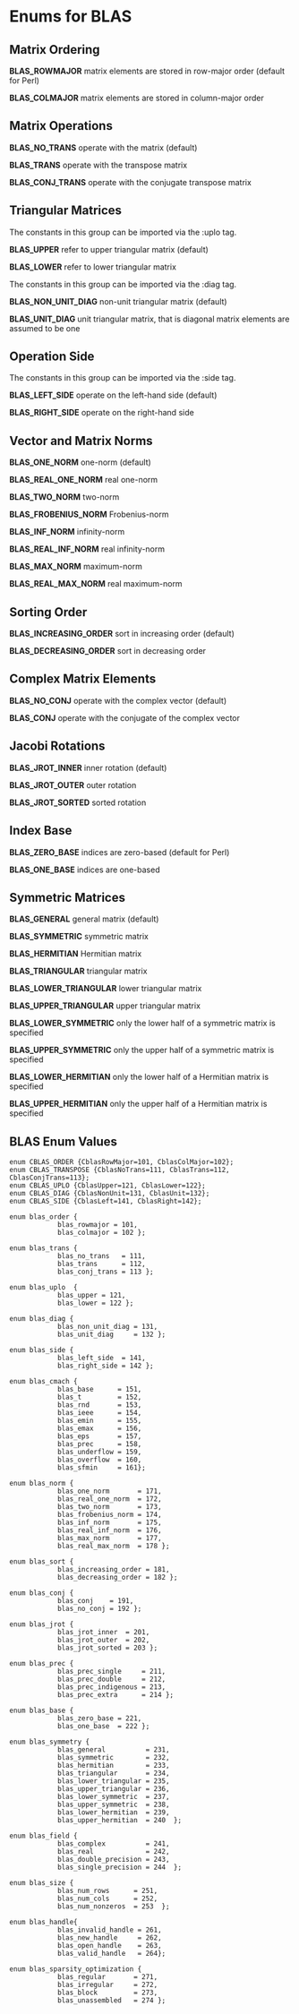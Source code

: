 # Enums for BLAS

## Matrix Ordering

**BLAS_ROWMAJOR**
matrix elements are stored in row-major order (default for Perl)

**BLAS_COLMAJOR**
matrix elements are stored in column-major order

## Matrix Operations

**BLAS_NO_TRANS**
operate with the matrix (default)

**BLAS_TRANS**
operate with the transpose matrix

**BLAS_CONJ_TRANS**
operate with the conjugate transpose matrix

## Triangular Matrices
The constants in this group can be imported via the :uplo tag.

**BLAS_UPPER**
refer to upper triangular matrix (default)

**BLAS_LOWER**
refer to lower triangular matrix

The constants in this group can be imported via the :diag tag.

**BLAS_NON_UNIT_DIAG**
non-unit triangular matrix (default)

**BLAS_UNIT_DIAG**
unit triangular matrix, that is diagonal matrix elements are assumed to be one

## Operation Side
The constants in this group can be imported via the :side tag.

**BLAS_LEFT_SIDE**
operate on the left-hand side (default)

**BLAS_RIGHT_SIDE**
operate on the right-hand side

## Vector and Matrix Norms

**BLAS_ONE_NORM**
one-norm (default)

**BLAS_REAL_ONE_NORM**
real one-norm

**BLAS_TWO_NORM**
two-norm

**BLAS_FROBENIUS_NORM**
Frobenius-norm

**BLAS_INF_NORM**
infinity-norm

**BLAS_REAL_INF_NORM**
real infinity-norm

**BLAS_MAX_NORM**
maximum-norm

**BLAS_REAL_MAX_NORM**
real maximum-norm

## Sorting Order

**BLAS_INCREASING_ORDER**
sort in increasing order (default)

**BLAS_DECREASING_ORDER**
sort in decreasing order

## Complex Matrix Elements

**BLAS_NO_CONJ**
operate with the complex vector (default)

**BLAS_CONJ**
operate with the conjugate of the complex vector

## Jacobi Rotations

**BLAS_JROT_INNER**
inner rotation (default)

**BLAS_JROT_OUTER**
outer rotation

**BLAS_JROT_SORTED**
sorted rotation

## Index Base

**BLAS_ZERO_BASE**
indices are zero-based (default for Perl)

**BLAS_ONE_BASE**
indices are one-based

## Symmetric Matrices

**BLAS_GENERAL**
general matrix (default)

**BLAS_SYMMETRIC**
symmetric matrix

**BLAS_HERMITIAN**
Hermitian matrix

**BLAS_TRIANGULAR**
triangular matrix

**BLAS_LOWER_TRIANGULAR**
lower triangular matrix

**BLAS_UPPER_TRIANGULAR**
upper triangular matrix

**BLAS_LOWER_SYMMETRIC**
only the lower half of a symmetric matrix is specified

**BLAS_UPPER_SYMMETRIC**
only the upper half of a symmetric matrix is specified

**BLAS_LOWER_HERMITIAN**
only the lower half of a Hermitian matrix is specified

**BLAS_UPPER_HERMITIAN**
only the upper half of a Hermitian matrix is specified

## BLAS Enum Values

```
enum CBLAS_ORDER {CblasRowMajor=101, CblasColMajor=102};
enum CBLAS_TRANSPOSE {CblasNoTrans=111, CblasTrans=112, CblasConjTrans=113};
enum CBLAS_UPLO {CblasUpper=121, CblasLower=122};
enum CBLAS_DIAG {CblasNonUnit=131, CblasUnit=132};
enum CBLAS_SIDE {CblasLeft=141, CblasRight=142};

enum blas_order {
            blas_rowmajor = 101,
            blas_colmajor = 102 };

enum blas_trans {
            blas_no_trans   = 111,
            blas_trans      = 112,
            blas_conj_trans = 113 };

enum blas_uplo  {
            blas_upper = 121,
            blas_lower = 122 };

enum blas_diag {
            blas_non_unit_diag = 131,
            blas_unit_diag     = 132 };

enum blas_side {
            blas_left_side  = 141,
            blas_right_side = 142 };

enum blas_cmach {
            blas_base      = 151,
            blas_t         = 152,
            blas_rnd       = 153,
            blas_ieee      = 154,
            blas_emin      = 155,
            blas_emax      = 156,
            blas_eps       = 157,
            blas_prec      = 158,
            blas_underflow = 159,
            blas_overflow  = 160,
            blas_sfmin     = 161};

enum blas_norm {
            blas_one_norm       = 171,
            blas_real_one_norm  = 172,
            blas_two_norm       = 173,
            blas_frobenius_norm = 174,
            blas_inf_norm       = 175,
            blas_real_inf_norm  = 176,
            blas_max_norm       = 177,
            blas_real_max_norm  = 178 };

enum blas_sort {
            blas_increasing_order = 181,
            blas_decreasing_order = 182 };

enum blas_conj {
            blas_conj    = 191,
            blas_no_conj = 192 };

enum blas_jrot {
            blas_jrot_inner  = 201,
            blas_jrot_outer  = 202,
            blas_jrot_sorted = 203 };

enum blas_prec {
            blas_prec_single     = 211,
            blas_prec_double     = 212,
            blas_prec_indigenous = 213,
            blas_prec_extra      = 214 };

enum blas_base {
            blas_zero_base = 221,
            blas_one_base  = 222 };

enum blas_symmetry {
            blas_general          = 231,
            blas_symmetric        = 232,
            blas_hermitian        = 233,
            blas_triangular       = 234,
            blas_lower_triangular = 235,
            blas_upper_triangular = 236,
            blas_lower_symmetric  = 237,
            blas_upper_symmetric  = 238,
            blas_lower_hermitian  = 239,
            blas_upper_hermitian  = 240  };

enum blas_field {
            blas_complex          = 241,
            blas_real             = 242,
            blas_double_precision = 243,
            blas_single_precision = 244  };

enum blas_size {
            blas_num_rows      = 251,
            blas_num_cols      = 252,
            blas_num_nonzeros  = 253  };

enum blas_handle{
            blas_invalid_handle = 261,
			blas_new_handle     = 262,
			blas_open_handle    = 263,
			blas_valid_handle   = 264};

enum blas_sparsity_optimization {
            blas_regular       = 271,
            blas_irregular     = 272,
            blas_block         = 273,
            blas_unassembled   = 274 };
```